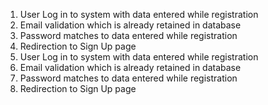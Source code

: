 1. User Log in to system with data entered while registration
2. Email validation which is already retained in database
3. Password matches to data entered while registration
4. Redirection to Sign Up page 
1. User Log in to system with data entered while registration
2. Email validation which is already retained in database
3. Password matches to data entered while registration
4. Redirection to Sign Up page 

